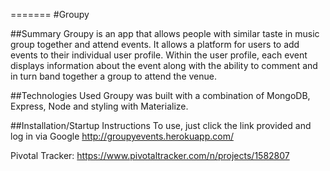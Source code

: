 =======
#Groupy

##Summary
Groupy is an app that allows people with similar taste in music group together and attend events. It allows a platform for users to add events to their individual user profile. Within the user profile, each event displays information about the event along with the ability to comment and in turn band together a group to attend the venue.

##Technologies Used
Groupy was built with a combination of MongoDB, Express, Node and styling with Materialize.

##Installation/Startup Instructions
To use, just click the link provided and log in via Google 
http://groupyevents.herokuapp.com/

Pivotal Tracker: https://www.pivotaltracker.com/n/projects/1582807
